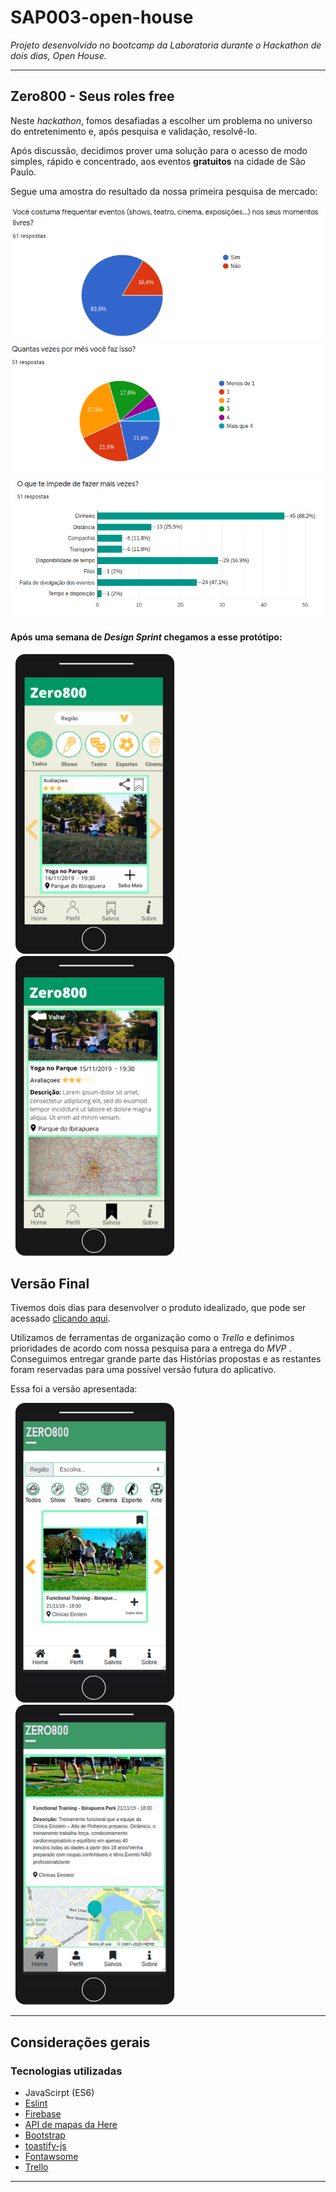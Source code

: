# SAP003-open-house

_Projeto desenvolvido no bootcamp da Laboratoria durante o Hackathon de dois dias, Open House._

***


## Zero800 - Seus roles free

Neste _hackathon_, fomos desafiadas a escolher um problema no universo do entretenimento e, após pesquisa e validação, resolvê-lo.

Após discussão, decidimos prover uma solução para o acesso de modo simples, rápido e concentrado, aos eventos **gratuitos** na cidade de São Paulo.

Segue uma amostra do resultado da nossa primeira pesquisa de mercado:

![grafico 1](./images/grafico1.png)
![grafico 2](./images/grafico2.png)
![grafico 3](./images/grafico3.png)

#### Após uma semana de _Design Sprint_ chegamos a esse protótipo:

![prototipo 1](images/prototipo1.png)
![prototipo 2](images/prototipo2.png)

## Versão Final

Tivemos dois dias para desenvolver o produto idealizado, que pode ser acessado [clicando aqui](https://zero-800-lab.firebaseapp.com/).

Utilizamos de ferramentas de organização como o _Trello_ e definimos prioridades de acordo com nossa pesquisa para a entrega do _MVP_ . Conseguimos entregar grande parte das Histórias propostas e as restantes foram reservadas para uma possível versão futura do aplicativo.

Essa foi a versão apresentada:

![versão final 1](images/final1.png)
![versão final 2](images/final2.png)

***

## Considerações gerais

### Tecnologias utilizadas

* JavaScirpt (ES6)
* [Eslint](https://www.npmjs.com/package/eslint-config-airbnb)
* [Firebase](https://firebase.google.com/docs?hl=pt-br)
* [API de mapas da Here](https://developer.here.com/)
* [Bootstrap](https://getbootstrap.com/docs/4.3/getting-started/introduction/)
* [toastify-js](https://github.com/apvarun/toastify-js)
* [Fontawsome](https://fontawesome.com/how-to-use/on-the-web/using-with/react)
* [Trello](https://trello.com)

***